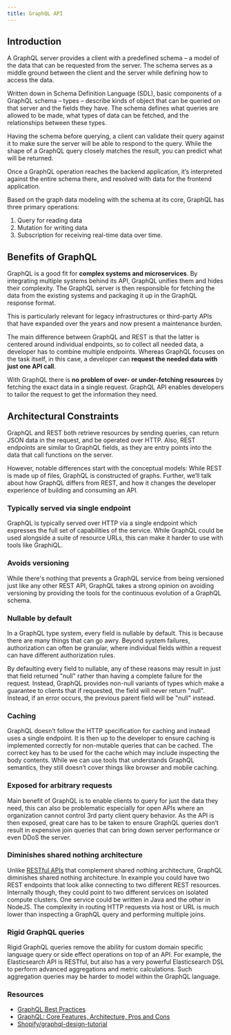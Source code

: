 ```yaml
---
title: GraphQL API
---
```


## Introduction

A GraphQL server provides a client with a predefined schema – a model of the data that can be requested from the server. The schema serves as a middle ground between the client and the server while defining how to access the data.

Written down in Schema Definition Language (SDL), basic components of a GraphQL schema – types – describe kinds of object that can be queried on that server and the fields they have. The schema defines what queries are allowed to be made, what types of data can be fetched, and the relationships between these types.

Having the schema before querying, a client can validate their query against it to make sure the server will be able to respond to the query. While the shape of a GraphQL query closely matches the result, you can predict what will be returned.

Once a GraphQL operation reaches the backend application, it’s interpreted against the entire schema there, and resolved with data for the frontend application.

Based on the graph data modeling with the schema at its core, GraphQL has three primary operations:

1. Query for reading data
2. Mutation for writing data
3. Subscription for receiving real-time data over time.

## Benefits of GraphQL

GraphQL is a good fit for **complex systems and microservices**. By integrating multiple systems behind its API, GraphQL unifies them and hides their complexity. The GraphQL server is then responsible for fetching the data from the existing systems and packaging it up in the GraphQL response format.

This is particularly relevant for legacy infrastructures or third-party APIs that have expanded over the years and now present a maintenance burden.

The main difference between GraphQL and REST is that the latter is centered around individual endpoints, so to collect all needed data, a developer has to combine multiple endpoints. Whereas GraphQL focuses on the task itself, in this case, a developer can **request the needed data with just one API call**.

With GraphQL there is **no problem of over- or under-fetching resources** by fetching the exact data in a single request. GraphQL API enables developers to tailor the request to get the information they need.

## Architectural Constraints

GraphQL and REST both retrieve resources by sending queries, can return JSON data in the request, and be operated over HTTP. Also, REST endpoints are similar to GraphQL fields, as they are entry points into the data that call functions on the server.

However, notable differences start with the conceptual models: While REST is made up of files, GraphQL is constructed of graphs. Further, we’ll talk about how GraphQL differs from REST, and how it changes the developer experience of building and consuming an API.

### Typically served via single endpoint

GraphQL is typically served over HTTP via a single endpoint which expresses the full set of capabilities of the service. While GraphQL could be used alongside a suite of resource URLs, this can make it harder to use with tools like GraphiQL.

### Avoids versioning

While there's nothing that prevents a GraphQL service from being versioned just like any other REST API, GraphQL takes a strong opinion on avoiding versioning by providing the tools for the continuous evolution of a GraphQL schema.

### Nullable by default

In a GraphQL type system, every field is nullable by default. This is because there are many things that can go awry. Beyond system failures, authorization can often be granular, where individual fields within a request can have different authorization rules.

By defaulting every field to nullable, any of these reasons may result in just that field returned "null" rather than having a complete failure for the request. Instead, GraphQL provides non-null variants of types which make a guarantee to clients that if requested, the field will never return "null". Instead, if an error occurs, the previous parent field will be "null" instead.

### Caching

GraphQL doesn’t follow the HTTP specification for caching and instead uses a single endpoint. It is then up to the developer to ensure caching is implemented correctly for non-mutable queries that can be cached. The correct key has to be used for the cache which may include inspecting the body contents. While we can use tools that understands GraphQL semantics, they still doesn’t cover things like browser and mobile caching.

### Exposed for arbitrary requests

Main benefit of GraphQL is to enable clients to query for just the data they need, this can also be problematic especially for open APIs where an organization cannot control 3rd party client query behavior. As the API is then exposed, great care has to be taken to ensure GraphQL queries don’t result in expensive join queries that can bring down server performance or even DDoS the server.

### Diminishes shared nothing architecture

Unlike [RESTful APIs](./REST-API.md) that complement shared nothing architecture, GraphQL diminishes shared nothing architecture. In example you could have two REST endpoints that look alike connecting to two different REST resources. Internally though, they could point to two different services on isolated compute clusters. One service could be written in Java and the other in NodeJS. The complexity in routing HTTP requests via host or URL is much lower than inspecting a GraphQL query and performing multiple joins.

### Rigid GraphQL queries

Rigid GraphQL queries remove the ability for custom domain specific language query or side effect operations on top of an API. For example, the Elasticsearch API is RESTful, but also has a very powerful Elasticsearch DSL to perform advanced aggregations and metric calculations. Such aggregation queries may be harder to model within the GraphQL language.

### Resources

- [GraphQL Best Practices](https://graphql.org/learn/best-practices/)
- [GraphQL: Core Features, Architecture, Pros and Cons](https://www.altexsoft.com/blog/engineering/graphql-core-features-architecture-pros-and-cons/)
- [Shopify/graphql-design-tutorial](https://github.com/Shopify/graphql-design-tutorial/blob/master/TUTORIAL.md)
